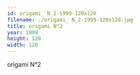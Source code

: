 ```yaml
---
id: origami_ N_2-1999-120x120
filename: ./origami_ N_2-1999-120x120.jpg
title: origami N°2
year: 1999
height: 120
width: 120
---
```


origami N°2
